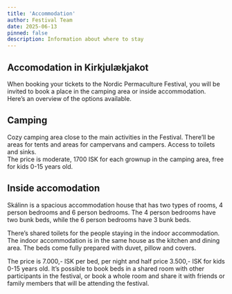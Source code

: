 ```yaml
---
title: 'Accommodation'
author: Festival Team
date: 2025-06-13
pinned: false
description: Information about where to stay
---
```


<script>
    import Action from '$lib/Action.svelte'
    import Button from '$lib/Button.svelte'
    import Image from  '$lib/Image.svelte'
</script>

## Accomodation in Kirkjulækjakot

When booking your tickets to the Nordic Permaculture Festival, you will be invited to book a place in the camping area or inside accommodation.  Here’s an overview of the options available.


## Camping

Cozy camping area close to the main activities in the Festival.  There’ll be areas for tents and areas for campervans and campers.  Access to toilets and sinks.  
The price is moderate, 1700 ISK for each grownup in the camping area, free for kids 0-15 years old.


## Inside accomodation

Skálinn is a spacious accommodation house that has two types of rooms, 4 person bedrooms and 6 person bedrooms.  The 4 person bedrooms have two bunk beds, while the 6 person bedrooms have 3 bunk beds.  

There’s shared toilets for the people staying in the indoor accommodation.  The indoor accommodation is in the same house as the kitchen and dining area.  The beds come fully prepared with duvet, pillow and covers.

The price is 7.000,- ISK per bed, per night and half price 3.500,- ISK for kids 0-15 years old.  It’s possible to book beds in a shared room with other participants in the festival, or book a whole room and share it with friends or family members that will be attending the festival.





